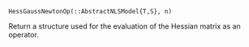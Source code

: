```
HessGaussNewtonOp(::AbstractNLSModel{T,S}, n)
```

Return a structure used for the evaluation of the Hessian matrix as an operator.
